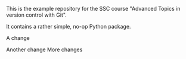 This is the example repository for the SSC course "Advanced Topics in version control with Git".

It contains a rather simple, no-op Python package.

A change

Another change
More changes
